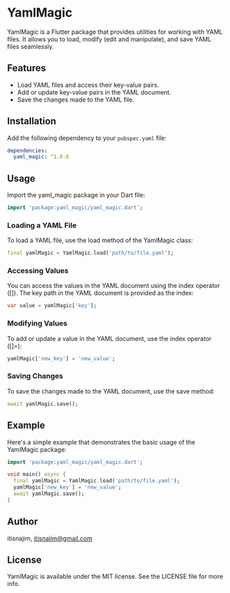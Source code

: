 # YamlMagic

YamlMagic is a Flutter package that provides utilities for working with YAML files. It allows you to load, modify (edit and manipulate), and save YAML files seamlessly.

## Features

- Load YAML files and access their key-value pairs.
- Add or update key-value pairs in the YAML document.
- Save the changes made to the YAML file.

## Installation

Add the following dependency to your `pubspec.yaml` file:

```yaml
dependencies:
  yaml_magic: ^1.0.0
```

## Usage

Import the yaml_magic package in your Dart file:

```dart
import 'package:yaml_magic/yaml_magic.dart';
```

### Loading a YAML File

To load a YAML file, use the load method of the YamlMagic class:

```dart
final yamlMagic = YamlMagic.load('path/to/file.yaml');
```

### Accessing Values

You can access the values in the YAML document using the index operator ([]). The key path in the YAML document is provided as the index:

```dart
var value = yamlMagic['key'];
```

### Modifying Values
To add or update a value in the YAML document, use the index operator ([]=):

```dart
yamlMagic['new_key'] = 'new_value';
```

### Saving Changes

To save the changes made to the YAML document, use the save method:

```dart
await yamlMagic.save();
```

## Example

Here's a simple example that demonstrates the basic usage of the YamlMagic package:

```dart
import 'package:yaml_magic/yaml_magic.dart';

void main() async {
  final yamlMagic = YamlMagic.load('path/to/file.yaml');
  yamlMagic['new_key'] = 'new_value';
  await yamlMagic.save();
}
```

## Author

itisnajim, itisnajim@gmail.com

## License

YamlMagic is available under the MIT license. See the LICENSE file for more info.
